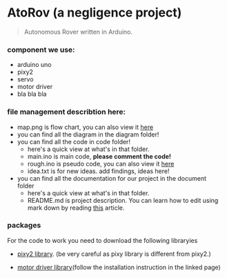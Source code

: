 # AtoRov (a negligence project)
> Autonomous Rover written in Arduino.


### component we use:
- arduino uno
- pixy2
- servo
- motor driver
- bla bla bla



### file management describtion here:
-  map.png is flow chart, you can also view it [here](https://miro.com/welcomeonboard/WHg5V3BNM1RGY2w5Qk85a2dNZ0NXc29yY28zYXRtR0xyVVhPWWJlbE0ybVh2SDRsNWdGZnMxaGNqakhUS1VTU3wzNDU4NzY0NTQ0MTQyNDA1NzM5fDI=?share_link_id=759237895626)
- you can find all the diagram in the diagram folder!
- you can find all the code in code folder!  
  - here's a quick view at what's in that folder.
  - main.ino is main code, **please comment the code!**
  - rough.ino is pseudo code, you can also view it [here](https://docs.google.com/document/d/1YSSXJ3OUwgdDNNxMu8pstoW31_rIilNodYSdIQzhhe8/edit?usp=sharing)
  - idea.txt is for new ideas. add findings, ideas here!
- you can find all the documentation for our project in the document folder
  - here's a quick view at what's in that folder.
  - README.md is project description. You can learn how to edit using mark down by reading [this](https://about.gitlab.com/handbook/markdown-guide/) article.


### packages
For the code to work you need to download the following libraryies

- [pixy2 library](https://pixycam.com/downloads-pixy2/). (be very careful as pixy library is different from pixy2.)

- [motor driver library](https://github.com/CytronTechnologies/CytronMotorDriver)(follow the installation instruction in the linked page)
